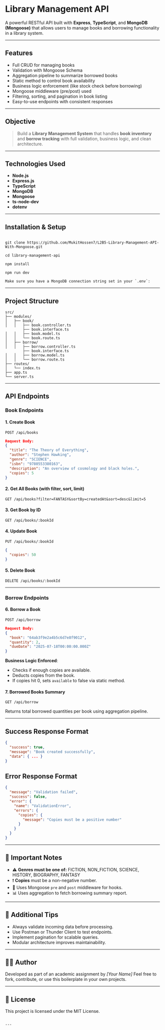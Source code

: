 # Library Management API

A powerful RESTful API built with **Express**, **TypeScript**, and **MongoDB (Mongoose)** that allows users to manage books and borrowing functionality in a library system.

---

## Features

- Full CRUD for managing books
- Validation with Mongoose Schema
- Aggregation pipeline to summarize borrowed books
- Static method to control book availability
- Business logic enforcement (like stock check before borrowing)
- Mongoose middleware (pre/post) used
- Filtering, sorting, and pagination in book listing
- Easy-to-use endpoints with consistent responses

---

## Objective

> Build a **Library Management System** that handles **book inventory** and **borrow tracking** with full validation, business logic, and clean architecture.

---

## Technologies Used

- **Node.js**
- **Express.js**
- **TypeScript**
- **MongoDB**
- **Mongoose**
- **ts-node-dev**
- **dotenv**

---

## Installation & Setup

```

git clone https://github.com/MukitHossen7/L2B5-Library-Management-API-With-Mongoose.git

```

```
cd library-management-api
```

```
npm install
```

```
npm run dev
```

```
Make sure you have a MongoDB connection string set in your `.env`:

```

---

## Project Structure

```
src/
├── modules/
│   ├── book/
│   │   ├── book.controller.ts
        ├── book.interface.ts
│   │   ├── book.model.ts
│   │   └── book.route.ts
│   ├── borrow/
│   │   ├── borrow.controller.ts
        ├── book.interface.ts
│   │   ├── borrow.model.ts
│   │   └── borrow.route.ts
├── routes/
│   └── index.ts
├── app.ts
└── server.ts
```

---

## API Endpoints

### Book Endpoints

#### 1. **Create Book**

```
POST /api/books
```

```json
Request Body:
{
  "title": "The Theory of Everything",
  "author": "Stephen Hawking",
  "genre": "SCIENCE",
  "isbn": "9780553380163",
  "description": "An overview of cosmology and black holes.",
  "copies": 5
}
```

#### 2. **Get All Books (with filter, sort, limit)**

```
GET /api/books?filter=FANTASY&sortBy=createdAt&sort=desc&limit=5
```

#### 3. **Get Book by ID**

```
GET /api/books/:bookId
```

#### 4. **Update Book**

```
PUT /api/books/:bookId
```

```json
{
  "copies": 50
}
```

#### 5. **Delete Book**

```
DELETE /api/books/:bookId
```

---

### Borrow Endpoints

#### 6. **Borrow a Book**

```
POST /api/borrow
```

```json
Request Body:
{
  "book": "64ab3f9e2a4b5c6d7e8f9012",
  "quantity": 2,
  "dueDate": "2025-07-18T00:00:00.000Z"
}
```

**Business Logic Enforced**:

- Checks if enough copies are available.
- Deducts copies from the book.
- If copies hit 0, sets `available` to false via static method.

#### 7. **Borrowed Books Summary**

```
GET /api/borrow
```

Returns total borrowed quantities per book using aggregation pipeline.

---

## Success Response Format

```json
{
  "success": true,
  "message": "Book created successfully",
  "data": { ... }
}
```

## Error Response Format

```json
{
  "message": "Validation failed",
  "success": false,
  "error": {
    "name": "ValidationError",
    "errors": {
      "copies": {
        "message": "Copies must be a positive number"
      }
    }
  }
}
```

---

## 📌 Important Notes

- ⚠️ **Genres must be one of:** FICTION, NON_FICTION, SCIENCE, HISTORY, BIOGRAPHY, FANTASY
- ❗ **Copies** must be a non-negative number.
- 🔁 Uses Mongoose `pre` and `post` middleware for hooks.
- 📊 Uses aggregation to fetch borrowing summary report.

---

## 🧠 Additional Tips

- Always validate incoming data before processing.
- Use Postman or Thunder Client to test endpoints.
- Implement pagination for scalable queries.
- Modular architecture improves maintainability.

---

## 👨‍💻 Author

Developed as part of an academic assignment by _\[Your Name]_
Feel free to fork, contribute, or use this boilerplate in your own projects.

---

## 📃 License

This project is licensed under the MIT License.

```

---


```

```

```
